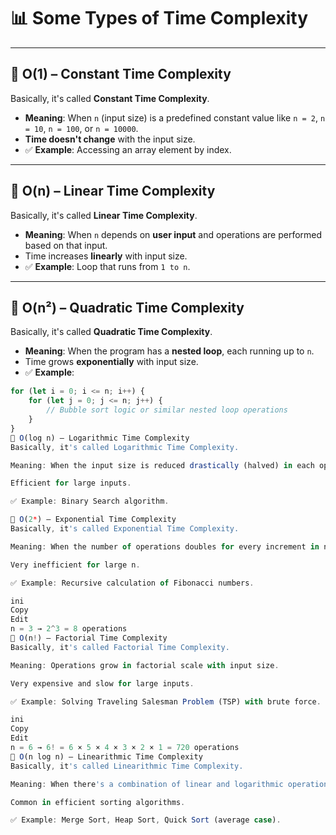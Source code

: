 # 📊 Some Types of Time Complexity

---

## 🔹 O(1) – Constant Time Complexity

Basically, it's called **Constant Time Complexity**.

- **Meaning**: When `n` (input size) is a predefined constant value like `n = 2`, `n = 10`, `n = 100`, or `n = 10000`.
- **Time doesn't change** with the input size.
- ✅ **Example**: Accessing an array element by index.

---

## 🔹 O(n) – Linear Time Complexity

Basically, it's called **Linear Time Complexity**.

- **Meaning**: When `n` depends on **user input** and operations are performed based on that input.
- Time increases **linearly** with input size.
- ✅ **Example**: Loop that runs from `1 to n`.

---

## 🔹 O(n²) – Quadratic Time Complexity

Basically, it's called **Quadratic Time Complexity**.

- **Meaning**: When the program has a **nested loop**, each running up to `n`.
- Time grows **exponentially** with input size.
- ✅ **Example**:

```javascript
for (let i = 0; i <= n; i++) {
    for (let j = 0; j <= n; j++) {
        // Bubble sort logic or similar nested loop operations
    }
}
🔹 O(log n) – Logarithmic Time Complexity
Basically, it's called Logarithmic Time Complexity.

Meaning: When the input size is reduced drastically (halved) in each operation.

Efficient for large inputs.

✅ Example: Binary Search algorithm.

🔹 O(2ⁿ) – Exponential Time Complexity
Basically, it's called Exponential Time Complexity.

Meaning: When the number of operations doubles for every increment in n.

Very inefficient for large n.

✅ Example: Recursive calculation of Fibonacci numbers.

ini
Copy
Edit
n = 3 → 2^3 = 8 operations
🔹 O(n!) – Factorial Time Complexity
Basically, it's called Factorial Time Complexity.

Meaning: Operations grow in factorial scale with input size.

Very expensive and slow for large inputs.

✅ Example: Solving Traveling Salesman Problem (TSP) with brute force.

ini
Copy
Edit
n = 6 → 6! = 6 × 5 × 4 × 3 × 2 × 1 = 720 operations
🔹 O(n log n) – Linearithmic Time Complexity
Basically, it's called Linearithmic Time Complexity.

Meaning: When there's a combination of linear and logarithmic operations.

Common in efficient sorting algorithms.

✅ Example: Merge Sort, Heap Sort, Quick Sort (average case).

